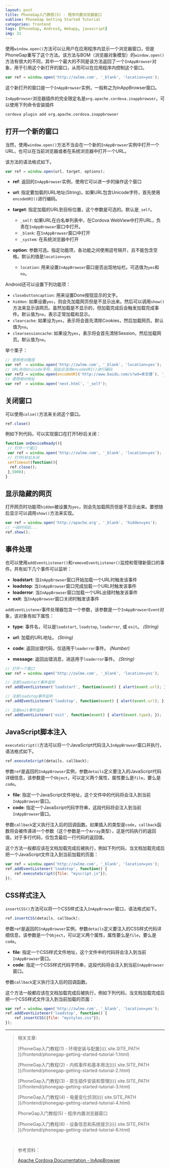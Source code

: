 ```yaml
---
layout: post
title: PhoneGap入门教程(5) - 程序内置浏览器窗口
subline: PhoneGap Getting Started Tutorial
categories: frontend
tags: [PhoneGap, Android, Webapp, javascript]
img: 31
---
```


使用`window.open()`方法可以让用户在应用程序内显示一个浏览器窗口，但是PhoneGap重写了这个方法。该方法与BOM（浏览器对象模型）的`window.open()`方法有很大的不同，其中一个最大的不同是该方法返回了一个`InAppBrowser`对象，用于引用这个新打开的窗口，从而可以在应用程序内控制这个窗口。

```js
var ref = window.open('http://zwlme.com', '_blank', 'location=yes');
```

这个新打开的窗口是一个`InAppBrowser`实例，一般称之为InAppBrowser窗口。

`InAppBrowser`浏览器插件的完全限定名是`org.apache.cordova.inappbrowser`，可以使用下列命令安装插件

```html
cordova plugin add org.apache.cordova.inappbrowser
```

## 打开一个新的窗口

当然，使用`window.open()`方法不当会在一个新的`InAppBrowser`实例中打开一个URL，也可以在当前浏览器或者在系统浏览器中打开一个URL。

该方法的语法格式如下。

```js
var ref = window.open(url, target, options);
```

- **ref**: 返回的`InAppBrowser`实例，使用它可以进一步的操作这个窗口
- **url**: 指定要加载的URL地址(String)。如果URL包含Unicode字符，首先使用`encodeURI()`进行编码。
- **target**: 指定加载的URL到目标位置，这个参数是可选的。默认是`_self`。

  - `_self`: 如果URL在白名单列表中，在Cordova WebView中打开URL，负责在`InAppBrowser`窗口中打开。
  - `_blank`: 在`InAppBrowser`窗口中打开
  - `_system`: 在系统浏览器中打开

- **option**: 参数可选。指定功能项，各功能之间使用逗号隔开，且不能包含空格。默认的值是`location=yes`

  - `location`: 用来设置`InAppBrowser`窗口是否出现地址栏。可选值为`yes`和`no`。

 <p>Android还可以设置下列功能项：</p>

  - `closebuttoncaption`: 用来设置Done按钮显示的文字。
  - `hidden`: 如果设置`yes`，则会先加载网页但是不显示出来。然后可以调用`show()`方法来显示该网页。虽然加载是不显示的，但加载完成后会触发加载完成事件。默认值为`no`，表示正常加载和显示。
  - `clearcache`: 如果设为`yes`，表示将会首先清除Cookies，然后加载网页。默认值为`no`。
  - `clearsessioncache`: 如果设为`yes`，表示将会首先清除Session，然后加载网页。默认值为`no`。

举个栗子：

```js
// 使用绝对路径
var ref  = window.open('http://zwlme.com', '_blank', 'location=yes');
// URL存在Unicode字符，因此应该用encodeURI()进行编码
var ref2 = window.open(encodeURI('http://www.baidu.com/s?wd=卓文理'), '_blank', 'location=yes');
// 使用相对地址
var ref  = window.open('next.html', '_self');
```

## 关闭窗口

可以使用`colse()`方法来关闭这个窗口。

```js
ref.close()
```

例如下列代码，可以实现窗口在打开5秒后关闭：

```js
function onDeviceReady(){
 // 打开一个窗口
 var ref = window.open('http://zwlme.com', '_blank', 'location=yes');
 // 打开5秒后关闭
 setTimeout(function(){
  ref.close();
 },5000);
}
```

## 显示隐藏的网页

打开网页时功能项`hidden`被设置为`yes`，则会先加载网页但是不显示出来。要想随后显示可以调用`show()`方法来实现。

```js
var ref = window.open('http://apache.org', '_blank', 'hidden=yes');
// 一段时间后...
ref.show();
```

## 事件处理

也可以使用`addEventListener()`和`removeEventListener()`监控和管理新窗口的事件。共有如下几个事件可以监听：

- __loadstart__: 当`InAppBrowser`窗口开始加载一个URL时触发该事件
- __loadstop__:  当`InAppBrowser`窗口完成加载一个URL时触发该事件
- __loaderror__: 当`InAppBrowser`窗口加载一个URL出错时触发该事件
- __exit__:      当`InAppBrowser`窗口关闭时触发该事件

`addEventListener`事件处理器包含一个参数，该参数是一个`InAppBrowserEvent`对象，该对象有如下属性：

- __type__:    事件名，可以是`loadstart`, `loadstop`, `loaderror`, 或 `exit`。 _(String)_

- __url__:     加载的URL地址。 _(String)_

- __code__:    返回出错代码，仅适用于`loaderror`事件。 _(Number)_

- __message__: 返回出错消息，进适用于`loaderror`事件。 _(String)_

```js
// 打开一个窗口
var ref = window.open('http://zwlme.com', '_blank', 'location=yes');

// 注册loadstart事件监听
ref.addEventListener('loadstart', function(event) { alert(event.url); });

// 注册loadstop事件监听
ref.addEventListener('loadstop', function(event) { alert(event.url); });

// 注册exit事件监听
ref.addEventListener('exit', function(event) { alert(event.type); });
```

## JavaScript脚本注入

`executeScript()`方法可以将一个JavaScript代码注入`InAppBrowser`窗口并执行，语法格式如下。

```js
ref.executeScript(details, callback);
```

参数`ref`是返回的`InAppBrowser`实例，参数`details`定义要注入的JavaScript代码详细信息，该参数是一个`Object`，可以定义两个属性，属性要么是`file`，要么是`code`。

- __file__: 指定一个JavaScript文件地址，这个文件中的代码将会注入到当前`InAppBrowser`窗口。
- __code__: 指定一个JavaScript代码字符串，这段代码将会注入到当前`InAppBrowser`窗口。

参数`callback`定义执行注入后的回调函数。如果插入的类型是`code`，`callback`函数将会被传递进一个参数（这个参数是一个`Array`类型），这是代码执行的返回值。对于多行代码，仅包含最后一行代码的返回值。

这个方法一般都应该在文档加载完成后被执行，例如下列代码，当文档加载完成后把一个JavaScript文件注入到当前加载的页面：

```js
var ref = window.open('http://zwlme.com', '_blank', 'location=yes');
ref.addEventListener('loadstop', function() {
    ref.executeScript({file: "myscript.js"});
});
```

## CSS样式注入

`insertCSS()`方法可以将一个CSS样式注入`InAppBrowser`窗口，语法格式如下。

```js
ref.insertCSS(details, callback);
```

参数`ref`是返回的`InAppBrowser`实例，参数`details`定义要注入的CSS样式代码详细信息，该参数是一个`Object`，可以定义两个属性，属性要么是`file`，要么是`code`。

- __file__: 指定一个CSS样式文件地址，这个文件中的代码将会注入到当前`InAppBrowser`窗口。
- __code__: 指定一个CSS样式代码字符串，这段代码将会注入到当前`InAppBrowser`窗口。

参数`callback`定义执行注入后的回调函数。

这个方法一般都应该在文档加载完成后被执行，例如下列代码，当文档加载完成后把一个CSS样式文件注入到当前加载的页面：

```js
var ref = window.open('http://zwlme.com', '_blank', 'location=yes');
ref.addEventListener('loadstop', function() {
    ref.insertCSS({file: "mystyles.css"});
});
```

----------

> 相关文章:
>
> [PhoneGap入门教程(1) - 环境安装与配置]({{ site.SITE_PATH }}/frontend/phonegap-getting-started-tutorial-1.html)
>
> [PhoneGap入门教程(2) - 内核事件和基本用法]({{ site.SITE_PATH }}/frontend/phonegap-getting-started-tutorial-2.html)
>
> [PhoneGap入门教程(3) - 原生插件安装和管理]({{ site.SITE_PATH }}/frontend/phonegap-getting-started-tutorial-3.html)
>
> [PhoneGap入门教程(4) - 电量变化侦测]({{ site.SITE_PATH }}/frontend/phonegap-getting-started-tutorial-4.html)
>
> PhoneGap入门教程(5) - 程序内置浏览器窗口
>
> [PhoneGap入门教程(6) - 设备信息和系统提示]({{ site.SITE_PATH }}/frontend/phonegap-getting-started-tutorial-6.html)

<br>

> 参考资料：
>
> [Apache Cordova Documentation - InAppBrowser](http://cordova.apache.org/docs/en/3.3.0/cordova_inappbrowser_inappbrowser.md.html)

[img1]: {{site.BASE_PATH}}/img/post/PhoneGap-3/1.png
[img2]: {{site.BASE_PATH}}/img/post/PhoneGap-3/2.png
[img3]: {{site.BASE_PATH}}/img/post/PhoneGap-3/3.png
